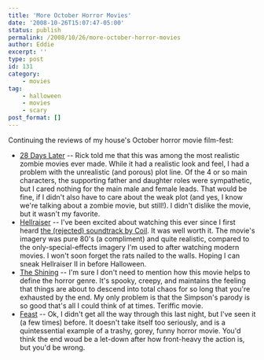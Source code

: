 ```yaml
---
title: 'More October Horror Movies'
date: '2008-10-26T15:07:47-05:00'
status: publish
permalink: /2008/10/26/more-october-horror-movies
author: Eddie
excerpt: ''
type: post
id: 131
category:
    - movies
tag:
    - halloween
    - movies
    - scary
post_format: []
---
```

Continuing the reviews of my house's October horror movie film-fest:

- [28 Days Later](http://www.imdb.com/title/tt0289043/) -- Rick told me that this was among the most realistic zombie movies ever made. While it had a realistic look and feel, I had a problem with the unrealistic (and porous) plot line. Of the 4 or so main characters, the supporting father and daughter roles were sympathetic, but I cared nothing for the main male and female leads. That would be fine, if I didn't also have to care about the weak plot (and yes, I know we're talking about a zombie movie, but still!). I didn't dislike the movie, but it wasn't my favorite.
- [Hellraiser](http://www.imdb.com/title/tt0093177/) -- I've been excited about watching this ever since I first heard [the (rejected) soundtrack by Coil](http://www.brainwashed.com/common/htdocs/discog/coil1.html). It was well worth it. The movie's imagery was pure 80's (a compliment) and quite realistic, compared to the only-special-effects imagery I'm used to after watching modern movies. I won't soon forget the rats nailed to the walls. Hoping I can sneak Hellraiser II in before Halloween.
- [The Shining](http://www.imdb.com/title/tt0081505/) -- I'm sure I don't need to mention how this movie helps to define the horror genre. It's spooky, creepy, and maintains the feeling that things are about to descend into total chaos for so long that you're exhausted by the end. My only problem is that the Simpson's parody is so good that's all I could think of at times. Teriffic movie.
- [Feast](http://www.imdb.com/title/tt0426459/) -- Ok, I didn't get all the way through this last night, but I've seen it (a few times) before. It doesn't take itself too seriously, and is a quintessential example of a trashy, gorey, funny horror movie. You'd think the end woud be a let-down after how front-heavy the action is, but you'd be wrong.